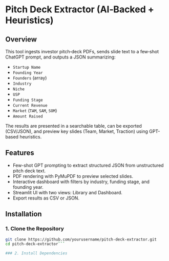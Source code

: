 # Pitch Deck Extractor (AI‐Backed + Heuristics)

## Overview
This tool ingests investor pitch‐deck PDFs, sends slide text to a few‐shot ChatGPT prompt, and outputs a JSON summarizing:
- `Startup Name`
- `Founding Year`
- `Founders` (array)
- `Industry`
- `Niche`
- `USP`
- `Funding Stage`
- `Current Revenue`
- `Market` (`TAM`, `SAM`, `SOM`)
- `Amount Raised`

The results are presented in a searchable table, can be exported (CSV/JSON), and preview key slides (Team, Market, Traction) using GPT-based heuristics.

## Features
- Few-shot GPT prompting to extract structured JSON from unstructured pitch deck text.
- PDF rendering with PyMuPDF to preview selected slides.
- Interactive dashboard with filters by industry, funding stage, and founding year.
- Streamlit UI with two views: Library and Dashboard.
- Export results as CSV or JSON.

## Installation

### 1. Clone the Repository

```bash
git clone https://github.com/yourusername/pitch-deck-extractor.git
cd pitch-deck-extractor```

### 2. Install Dependencies

